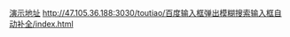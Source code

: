 [演示地址](http://47.105.36.188:3030/toutiao/百度输入框弹出模糊搜索输入框自动补全/index.html)
http://47.105.36.188:3030/toutiao/百度输入框弹出模糊搜索输入框自动补全/index.html